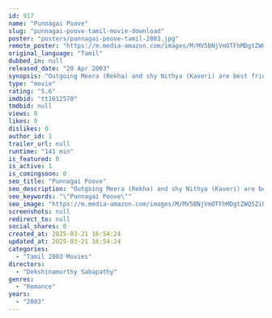 ```yaml
---
id: 917
name: "Punnagai Poove"
slug: "punnagai-poove-tamil-movie-download"
poster: "posters/punnagai-poove-tamil-2003.jpg"
remote_poster: "https://m.media-amazon.com/images/M/MV5BNjVmOTFhMDgtZWQ5Zi00N2RlLTk3MjYtMDliODQzOGJiOGNiXkEyXkFqcGdeQXVyMTEzNzg0Mjkx._V1_SX300.jpg"
original_language: "Tamil"
dubbed_in: null
released_date: "20 Apr 2003"
synopsis: "Outgoing Meera (Rekha) and shy Nithya (Kaveri) are best friends since childhood. They share an apartment together in an expansive complex. One day, handsome Venkat (Nanda) moves in with his grandparents, and Meera is smitten She s..."
type: "movie"
rating: "5.6"
imdbid: "tt1612570"
tmdbid: null
views: 0
likes: 0
dislikes: 0
author_id: 1
trailer_url: null
runtime: "141 min"
is_featured: 0
is_active: 1
is_comingsoon: 0
seo_title: "Punnagai Poove"
seo_description: "Outgoing Meera (Rekha) and shy Nithya (Kaveri) are best friends since childhood. They share an apartment together in an expansive complex. One day, handsome Venkat (Nanda) moves in with his grandparents, and Meera is smitten She s..."
seo_keywords: "\"Punnagai Poove\""
seo_image: "https://m.media-amazon.com/images/M/MV5BNjVmOTFhMDgtZWQ5Zi00N2RlLTk3MjYtMDliODQzOGJiOGNiXkEyXkFqcGdeQXVyMTEzNzg0Mjkx._V1_SX300.jpg"
screenshots: null
redirect_to: null
social_shares: 0
created_at: 2025-03-21 16:54:24
updated_at: 2025-03-21 16:54:24
categories:
  - "Tamil 2003 Movies"
directors:
  - "Dekshinamurthy Sabapathy"
genres:
  - "Romance"
years:
  - "2003"
---
```

